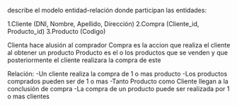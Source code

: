 describe el modelo entidad-relación donde participan las entidades:

1.Cliente (DNI, Nombre, Apellido, Dirección)
2.Compra (Cliente_id, Producto_id)
3.Producto (Codigo)

Clienta hace alusión al comprador
Compra es la accion que realiza el cliente al obtener un producto
Producto es el o los productos que se venden y que posteriormente el cliente realizara la compra de este

Relación:
-Un cliente realiza la compra de 1 o mas producto
-Los productos comprados pueden ser de 1 o mas
-Tanto Producto como Cliente llegan a la conclusión de compra
-La compra de un producto puede ser realizada por 1 o mas clientes
